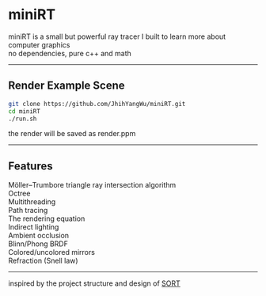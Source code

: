 # miniRT
miniRT is a small but powerful ray tracer I built to learn more about computer graphics  
no dependencies, pure c++ and math  

---
## Render Example Scene
```sh
git clone https://github.com/JhihYangWu/miniRT.git
cd miniRT
./run.sh
```
the render will be saved as render.ppm  

---
## Features
Möller–Trumbore triangle ray intersection algorithm  
Octree  
Multithreading  
Path tracing  
The rendering equation  
Indirect lighting  
Ambient occlusion  
Blinn/Phong BRDF  
Colored/uncolored mirrors  
Refraction (Snell law)

---
inspired by the project structure and design of [SORT](https://github.com/JiayinCao/SORT)  
